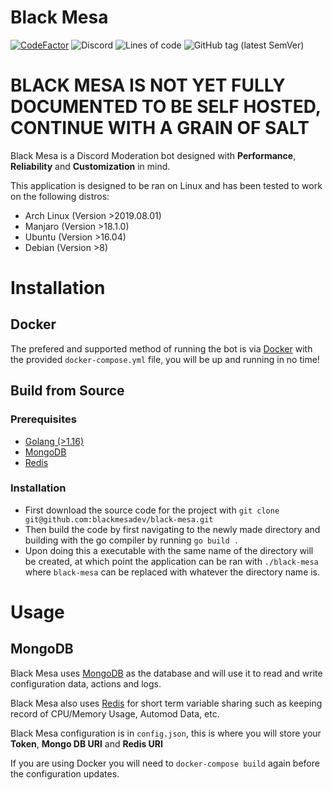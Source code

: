 # Black Mesa

[![CodeFactor](https://www.codefactor.io/repository/github/blackmesadev/black-mesa/badge?s=14355c8033b3e76f4d0bf466d6726a52305a5d8b)](https://www.codefactor.io/repository/github/blackmesadev/black-mesa) ![Discord](https://img.shields.io/discord/832311430019022848) ![Lines of code](https://img.shields.io/tokei/lines/github.com/blackmesadev/black-mesa) ![GitHub tag (latest SemVer)](https://img.shields.io/github/v/tag/blackmesadev/black-mesa?sort=semver)

# BLACK MESA IS NOT YET FULLY DOCUMENTED TO BE SELF HOSTED, CONTINUE WITH A GRAIN OF SALT

Black Mesa is a Discord Moderation bot designed with **Performance**, **Reliability** and **Customization** in mind.

This application is designed to be ran on Linux and has been tested to work on the following distros:
- Arch Linux (Version >2019.08.01)
- Manjaro (Version >18.1.0)
- Ubuntu (Version >16.04)
- Debian (Version >8)

# Installation

## Docker

The prefered and supported method of running the bot is via [Docker](https://www.docker.com) with the provided `docker-compose.yml` file, you will be up and running in no time!

## Build from Source

### Prerequisites
 - [Golang (>1.16)](https://golang.org)
 - [MongoDB](https://www.mongodb.com)
 - [Redis](https://redis.io)

### Installation
- First download the source code for the project with `git clone git@github.com:blackmesadev/black-mesa.git`
- Then build the code by first navigating to the newly made directory and building with the go compiler by running `go build .`
- Upon doing this a executable with the same name of the directory will be created, at which point the application can be ran with `./black-mesa` where `black-mesa` can be replaced with whatever the directory name is.

# Usage

## MongoDB

Black Mesa uses [MongoDB](https://www.mongodb.com) as the database and will use it to read and write configuration data, actions and logs.

Black Mesa also uses [Redis](https://redis.io) for short term variable sharing such as keeping record of CPU/Memory Usage, Automod Data, etc.

Black Mesa configuration is in `config.json`, this is where you will store your **Token**, **Mongo DB URI** and **Redis URI**

If you are using Docker you will need to `docker-compose build` again before the configuration updates.
